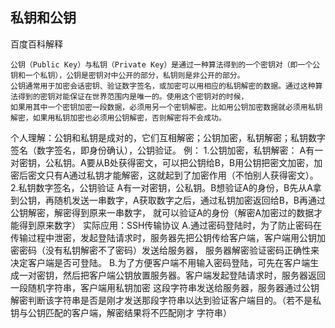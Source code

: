 ## 私钥和公钥
百度百科解释
```
公钥（Public Key）与私钥（Private Key）是通过一种算法得到的一个密钥对（即一个公钥和一个私钥），公钥是密钥对中公开的部分，私钥则是非公开的部分。
公钥通常用于加密会话密钥、验证数字签名，或加密可以用相应的私钥解密的数据。通过这种算法得到的密钥对能保证在世界范围内是唯一的。使用这个密钥对的时候，
如果用其中一个密钥加密一段数据，必须用另一个密钥解密。比如用公钥加密数据就必须用私钥解密，如果用私钥加密也必须用公钥解密，否则解密将不会成功。
```
个人理解：公钥和私钥是成对的，它们互相解密；公钥加密，私钥解密；私钥数字签名（数字签名，即身份确认），公钥验证。
例：
1.公钥加密，私钥解密：
A有一对密钥，公私钥。A要从B处获得密文，可以把公钥给B，B用公钥把密文加密，加密后密文只有A通过私钥才能解密，这就起到了加密作用（不怕别人获得密文）。
2.私钥数字签名，公钥验证
A有一对密钥，公私钥。B想验证A的身份，B先从A拿到公钥，再随机发送一串数字，A获取数字之后，通过私钥加密返回给B，B再通过公钥解密，解密得到原来一串数字，
就可以验证A的身份（解密A加密过的数据才能得到原来数字）
实际应用：SSH传输协议
A.通过密码登陆时，为了防止密码在传输过程中泄密，发起登陆请求时，服务器先把公钥传给客户端，客户端用公钥加密密码（没有私钥解密不了密码）发送给服务器，
服务器解密验证密码正确性来决定客户端是否可登陆。
B.为了方便客户端不用输入密码登陆，可先在客户端生成一对密钥，然后把客户端公钥放置服务器。客户端发起登陆请求时，服务器返回一段随机字符串，客户端用私钥加密
这段字符串发送给服务器，服务器通过公钥解密判断该字符串是否是刚才发送那段字符串以达到验证客户端目的。（若不是私钥与公钥匹配的客户端，解密结果将不匹配刚才
字符串）
